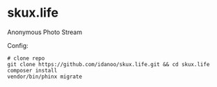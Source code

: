 # skux.life
Anonymous Photo Stream


Config:
```
# clone repo
git clone https://github.com/idanoo/skux.life.git && cd skux.life
composer install 
vendor/bin/phinx migrate
```